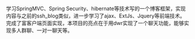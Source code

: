 学习SpringMVC、Spring Security、hibernate等技术写的一个博客框架，实现内容与之前的ssh_blog类似，进一步学习了ajax、ExtJs、Jquery等前端技术。完成了富客户端页面实现，本项目的亮点在于用dwr实现了一个聊天功能，能够实现多人群聊、一对一聊天等。
